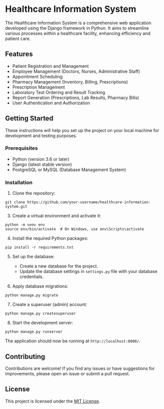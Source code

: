 # Healthcare Information System

The Healthcare Information System is a comprehensive web application developed using the Django framework in Python. It aims to streamline various processes within a healthcare facility, enhancing efficiency and patient care.

## Features

- Patient Registration and Management
- Employee Management (Doctors, Nurses, Administrative Staff)
- Appointment Scheduling
- Pharmacy Management (Inventory, Billing, Prescriptions)
- Prescription Management
- Laboratory Test Ordering and Result Tracking
- Report Generation (Prescriptions, Lab Results, Pharmacy Bills)
- User Authentication and Authorization

## Getting Started

These instructions will help you set up the project on your local machine for development and testing purposes.

### Prerequisites

- Python (version 3.6 or later)
- Django (latest stable version)
- PostgreSQL or MySQL (Database Management System)

### Installation

1. Clone the repository:
```
git clone https://github.com/your-username/healthcare-information-system.git
```
3. Create a virtual environment and activate it:
```
python -m venv env
source env/bin/activate  # On Windows, use env\Scripts\activate
```
4. Install the required Python packages:
```
pip install -r requirements.txt
```
5. Set up the database:

   - Create a new database for the project.
   - Update the database settings in `settings.py` file with your database credentials.

6. Apply database migrations:
```
python manage.py migrate
```
7. Create a superuser (admin) account:
```
python manage.py createsuperuser
```
8. Start the development server:
```
python manage.py runserver
```
The application should now be running at `http://localhost:8000/`.

## Contributing

Contributions are welcome! If you find any issues or have suggestions for improvements, please open an issue or submit a pull request.

## License

This project is licensed under the [MIT License](LICENSE).
